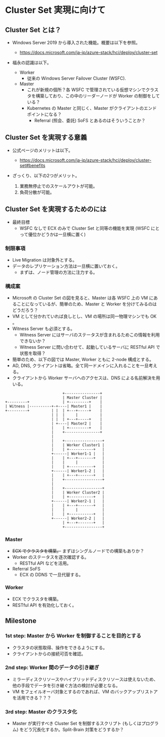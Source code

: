 # Cluster Set 実現に向けて

## Cluster Set とは？
- Windows Server 2019 から導入された機能。概要は以下を参照。
  - https://docs.microsoft.com/ja-jp/azure-stack/hci/deploy/cluster-set

- 福永の認識は以下。
  - Worker
    - 従来の Windows Server Failover Cluster (WSFC).
  - Master
    - これが新規の個所？各 WSFC で管理されている仮想マシンでクラスタを構築しており、この中のリーダーノードが Worker の制御をしている？
    - Kubernetes の Master と同じく、Master がクライアントのエンドポイントになる？
      - Referral (照会、委託) SoFS とあるのはそういうことか？

## Cluster Set を実現する意義
- 公式ページのメリットは以下。
  - https://docs.microsoft.com/ja-jp/azure-stack/hci/deploy/cluster-set#benefits

- ざっくり、以下の2つがメリット。
  1. 業務無停止でのスケールアウトが可能。
  2. 負荷分散が可能。

## Cluster Set を実現するためのには
- 最終目標
  - WSFC なしで ECX のみで Cluster Set と同等の機能を実現 (WSFC にとって優位かどうかは一旦横に置く)

### 制限事項
- Live Migration は対象外とする。
- データのレプリケーション方法は一旦横に置いておく。
  - まずは、ノード管理の方法に注力する。

### 構成案
- Microsoft の Cluster Set の図を見ると、Master は各 WSFC 上の VM にあることになっているが、簡単のため、Master と Worker を分けてみるのはどうだろう？
- VM として分かれていれば良しとし、VM の場所は同一物理マシンでも OK 。
- Witness Server も必須とする。
  - Witness Server にはサーバのステータスが含まれるためこの情報を利用できないか？
  - Witness Server に問い合わせて、起動しているサーバに RESTful API で状態を取得？
- 簡単のため、以下の図では Master, Worker ともに 2-node 構成とする。
- AD, DNS, クライアントは省略。全て同一ドメインに入れることを一旦考える。
- クライアントから Worker サーバへのアクセスは、DNS による名前解決を用いる。
```
                          +----------------+
                          | Master Cluster |
+---------+               | +---------+    |
| Witness |----------+-+----| Master1 |    |
+---------+          | |  | +---+-----+    |
                     | |  |     |          |
                     | |  | +---+-----+    |
                     | +----| Master2 |    |
                     |    | +---------+    |
                     |    +----------------+
                     |
                     |    +-----------------+
                     |    | Worker Cluster1 |
                     |    | +-----------+   |
                     +------| Worker1-1 |   |
                     |    | +---+-------+   |
                     |    |     |           |
                     |    | +-----------+   |
                     +------| Worker1-2 |   |
                     |    | +---+-------+   |
                     |    +-----------------+
                     |
                     |    +-----------------+
                     |    | Worker Cluster2 |
                     |    | +-----------+   |
                     +------| Worker2-1 |   |
                     |    | +---+-------+   |
                     |    |     |           |
                     |    | +-----------+   |
                     +------| Worker2-2 |   |
                          | +---+-------+   |
                          +-----------------+

```

### Master
- ~~ECX でクラスタを構築。~~ まずはシングルノードでの構築もありか？
- Worker のステータスを逐次確認する。
  - RESTful API などを活用。
- Referral SoFS
  - ECX の DDNS で一旦代替する。

### Worker
- ECX でクラスタを構築。
- RESTful API を有効化しておく。

## Milestone
### 1st step: Master から Worker を制御することを目的とする
- クラスタの状態取得、操作をできるようにする。
- クライアントからの接続可否を確認。

### 2nd step: Worker 間のデータの引き継ぎ
- ミラーディスクリソースやハイブリッドディスクリソースは使えないため、他の手段でデータを引き継ぐ方法の検討が必要となる。
- VM をフェイルオーバ対象とするのであれば、VM のバックアップリストアを活用できる？？？

### 3rd step: Master のクラスタ化
- Master が実行すべき Cluster Set を制御するスクリプト (もしくはプログラム) をどう冗長化するか。Split-Brain 対策をどうするか？